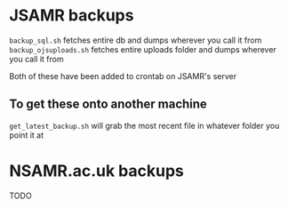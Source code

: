 # JSAMR backups
`backup_sql.sh` fetches entire db and dumps wherever you call it from  
`backup_ojsuploads.sh` fetches entire uploads folder and dumps wherever you call it from

Both of these have been added to crontab on JSAMR's server

## To get these onto another machine
`get_latest_backup.sh` will grab the most recent file in whatever folder you point it at  

# NSAMR.ac.uk backups
TODO
